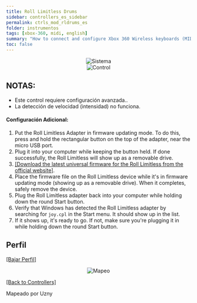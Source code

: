 ```yaml
---
title: Roll Limitless Drums
sidebar: controllers_es_sidebar
permalink: ctrls_mod_rldrums_es
folder: instrumentos
tags: [xbox-360, midi, english]
summary: "How to connect and configure Xbox 360 Wireless keyboards (MIDI) on RPCS3."
toc: false
---
```


<div align="center"> <img src="https://carlmylo.github.io/docu-rpcs3/images/instruments/plat/midi.png" alt="Sistema" title="Sistema"></div>

<div align="center"> <img src="https://carlmylo.github.io/docu-rpcs3/images/instruments/cont/rolllimitlesscontroller.png" alt="Control" title="Control"></div>

## NOTAS:

* Este control requiere configuración avanzada..
* La detección de velocidad (intensidad) no funciona.

#### Configuración Adicional:
1. Put the Roll Limitless Adapter in firmware updating mode. To do this, press and hold the rectangular button on the top of the adapter, near the micro USB port.
2. Plug it into your computer while keeping the button held. If done successfully, the Roll Limitless will show up as a removable drive.
3. [[Download the latest universal firmware for the Roll Limitless from the official website]](https://rolllimitless.com/firmwares/).
4. Place the firmware file on the Roll Limitless device while it's in firmware updating mode (showing up as a removable drive). When it completes, safely remove the device.
5. Plug the Roll Limitless adapter back into your computer while holding down the round Start button.
6. Verify that Windows has detected the Roll Limitless adapter by searching for `joy.cpl` in the Start menu. It should show up in the list.
7. If it shows up, it's ready to go. If not, make sure you're plugging it in while holding down the round Start button.

## Perfil

[[Bajar Perfil]](https://github.com/carlmylo/docu-rpcs3/raw/gh-pages/downloads/instrument-repo/Roll%20Limitless%20Drums.7z)

<div align="center"> <img src="https://carlmylo.github.io/docu-rpcs3/images/instruments/maps/rolllimitlessmapping.png" alt="Mapeo" title="Mapeo"></div>

[[Back to Controllers]](https://rb3pc.milohax.org/english/controllers/)

Mapeado por Uzny